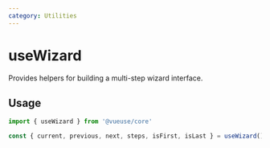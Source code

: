 ```yaml
---
category: Utilities
---
```


# useWizard

Provides helpers for building a multi-step wizard interface.

## Usage

```js
import { useWizard } from '@vueuse/core'

const { current, previous, next, steps, isFirst, isLast } = useWizard()
```
